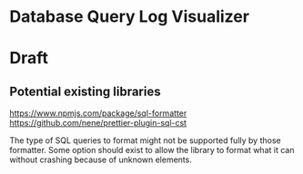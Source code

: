 # Database Query Log Visualizer

# Draft
## Potential existing libraries
https://www.npmjs.com/package/sql-formatter
https://github.com/nene/prettier-plugin-sql-cst

The type of SQL queries to format might not be supported fully by those formatter.
Some option should exist to allow the library to format what it can without crashing because of unknown elements.

